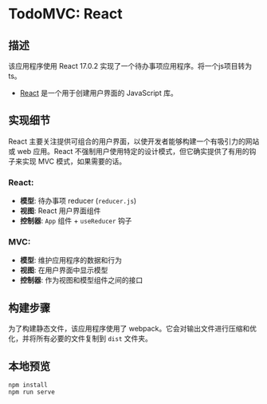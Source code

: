 # TodoMVC: React

## 描述

该应用程序使用 React 17.0.2 实现了一个待办事项应用程序。将一个js项目转为ts。

- [React](https://reactjs.org/) 是一个用于创建用户界面的 JavaScript 库。

## 实现细节

React 主要关注提供可组合的用户界面，以使开发者能够构建一个有吸引力的网站或 web 应用。React 不强制用户使用特定的设计模式，但它确实提供了有用的钩子来实现 MVC 模式，如果需要的话。

### React:

- **模型**: 待办事项 reducer (`reducer.js`)
- **视图**: React 用户界面组件
- **控制器**: `App` 组件 + `useReducer` 钩子

### MVC:

- **模型**: 维护应用程序的数据和行为
- **视图**: 在用户界面中显示模型
- **控制器**: 作为视图和模型组件之间的接口

## 构建步骤

为了构建静态文件，该应用程序使用了 webpack。它会对输出文件进行压缩和优化，并将所有必要的文件复制到 `dist` 文件夹。

## 本地预览

```
npm install
npm run serve
```
